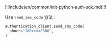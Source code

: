 !!!include(en/common/init-python-auth-sdk.md)!!!

Use `send_sms_code` 方法：

```python
authentication_client.send_sms_code(
  phone="188xxxx8888",
)
```
